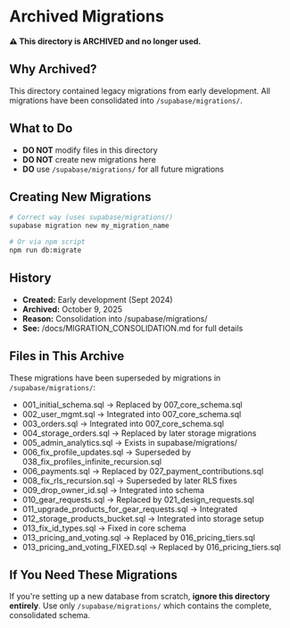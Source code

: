 # Archived Migrations

**⚠️ This directory is ARCHIVED and no longer used.**

## Why Archived?

This directory contained legacy migrations from early development.
All migrations have been consolidated into `/supabase/migrations/`.

## What to Do

- **DO NOT** modify files in this directory
- **DO NOT** create new migrations here
- **DO** use `/supabase/migrations/` for all future migrations

## Creating New Migrations

```bash
# Correct way (uses supabase/migrations/)
supabase migration new my_migration_name

# Or via npm script
npm run db:migrate
```

## History

- **Created:** Early development (Sept 2024)
- **Archived:** October 9, 2025
- **Reason:** Consolidation into /supabase/migrations/
- **See:** /docs/MIGRATION_CONSOLIDATION.md for full details

## Files in This Archive

These migrations have been superseded by migrations in `/supabase/migrations/`:

- 001_initial_schema.sql → Replaced by 007_core_schema.sql
- 002_user_mgmt.sql → Integrated into 007_core_schema.sql
- 003_orders.sql → Integrated into 007_core_schema.sql
- 004_storage_orders.sql → Replaced by later storage migrations
- 005_admin_analytics.sql → Exists in supabase/migrations/
- 006_fix_profile_updates.sql → Superseded by 038_fix_profiles_infinite_recursion.sql
- 006_payments.sql → Replaced by 027_payment_contributions.sql
- 008_fix_rls_recursion.sql → Superseded by later RLS fixes
- 009_drop_owner_id.sql → Integrated into schema
- 010_gear_requests.sql → Replaced by 021_design_requests.sql
- 011_upgrade_products_for_gear_requests.sql → Integrated
- 012_storage_products_bucket.sql → Integrated into storage setup
- 013_fix_id_types.sql → Fixed in core schema
- 013_pricing_and_voting.sql → Replaced by 016_pricing_tiers.sql
- 013_pricing_and_voting_FIXED.sql → Replaced by 016_pricing_tiers.sql

## If You Need These Migrations

If you're setting up a new database from scratch, **ignore this directory entirely**.
Use only `/supabase/migrations/` which contains the complete, consolidated schema.
